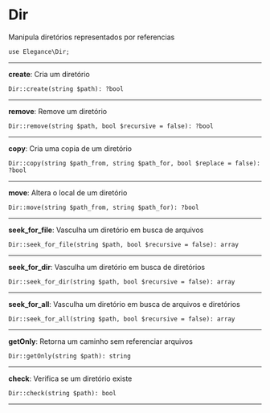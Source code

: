 # Dir

Manipula diretórios representados por referencias

    use Elegance\Dir;

---

**create**: Cria um diretório
    
    Dir::create(string $path): ?bool

---

**remove**: Remove um diretório
    
    Dir::remove(string $path, bool $recursive = false): ?bool

---

**copy**: Cria uma copia de um diretório
    
    Dir::copy(string $path_from, string $path_for, bool $replace = false): ?bool

---

**move**: Altera o local de um diretório
    
    Dir::move(string $path_from, string $path_for): ?bool

---

**seek_for_file**: Vasculha um diretório em busca de arquivos
    
    Dir::seek_for_file(string $path, bool $recursive = false): array

---

**seek_for_dir**: Vasculha um diretório em busca de diretórios
    
    Dir::seek_for_dir(string $path, bool $recursive = false): array

---

**seek_for_all**: Vasculha um diretório em busca de arquivos e diretórios
    
    Dir::seek_for_all(string $path, bool $recursive = false): array

---

**getOnly**: Retorna um caminho sem referenciar arquivos
    
    Dir::getOnly(string $path): string

---

**check**: Verifica se um diretório existe
    
    Dir::check(string $path): bool

---